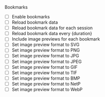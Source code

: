 Bookmarks

- [ ] Enable bookmarks
- [ ] Reload bookmark data
- [ ] Reload bookmark data for each session
- [ ] Reload bookmark data every {duration}
- [ ] Include image previews for each bookmark
- [ ] Set image preview format to SVG
- [ ] Set image preview format to PNG
- [ ] Set image preview format to JPG
- [ ] Set image preview format to JPEG
- [ ] Set image preview format to GIF
- [ ] Set image preview format to TIF
- [ ] Set image preview format to BMP
- [ ] Set image preview format to NetP
- [ ] Set image preview format to WebP
